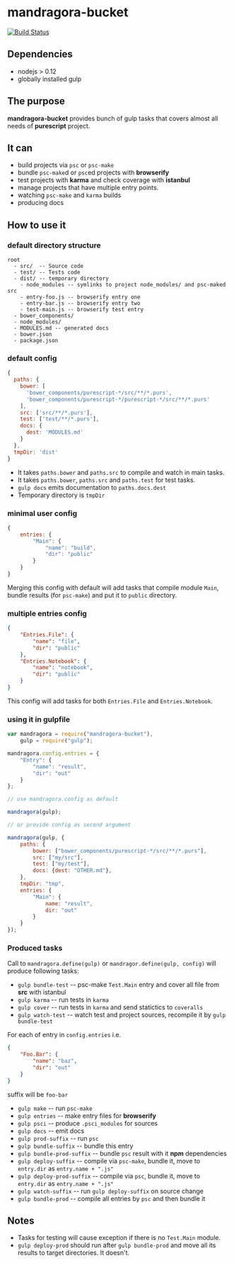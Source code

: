 # mandragora-bucket
[![Build Status](https://travis-ci.org/cryogenian/mandragora-bucket.svg?branch=master)](https://travis-ci.org/cryogenian/mandragora-bucket)

## Dependencies 

* nodejs > 0.12
* globally installed gulp

## The purpose

**mandragora-bucket** provides bunch of gulp tasks that covers almost
all needs of **purescript** project.

## It can

* build projects via `psc` or `psc-make`
* bundle `psc-make`d or `psc`ed  projects with **browserify**
* test projects with **karma** and check coverage with **istanbul** 
* manage projects that have multiple entry points.
* watching `psc-make` and `karma` builds
* producing docs

## How to use it

### default directory structure

```
root
  - src/  -- Source code
  - test/ -- Tests code
  - dist/ -- temporary directory
    - node_modules -- symlinks to project node_modules/ and psc-maked src
    - entry-foo.js -- browserify entry one
    - entry-bar.js -- browserify entry two
    - test-main.js -- browserify test entry
  - bower_components/ 
  - node_modules/ 
  - MODULES.md -- generated docs
  - bower.json
  - package.json 
  ```

### default config

```javascript
{
  paths: {
    bower: [
      'bower_components/purescript-*/src/**/*.purs',
      'bower_components/purescript-*/purescript-*/src/**/*.purs'
    ],
    src: ['src/**/*.purs'],
    test: ['test/**/*.purs'],
    docs: {
      dest: 'MODULES.md'
    }
  },
  tmpDir: 'dist'
}
```
* It takes `paths.bower` and `paths.src` to compile and watch in
main tasks.
* It takes `paths.bower`, `paths.src` and `paths.test` for test
tasks.
* `gulp docs` emits documentation to `paths.docs.dest`
* Temporary directory is `tmpDir`

### minimal user config

```javascript
{
    entries: {
        "Main": {
            "name": "build",
            "dir": "public"
        }
    }
}
```

Merging this config with default will add tasks that compile module `Main`,
bundle results (for `psc-make`) and put it to `public` directory.

### multiple entries config

```json
{
    "Entries.File": {
        "name": "file",
        "dir": "public"
    },
    "Entries.Notebook": {
        "name": "notebook",
        "dir": "public"
    }
}
```

This config will add tasks for both `Entries.File` and `Entries.Notebook`.


### using it in **gulpfile**

```javascript
var mandragora = require("mandragora-bucket"),
    gulp = require("gulp");

mandragora.config.entries = {
    "Entry": {
        "name": "result",
        "dir": "out"
    }
};

// use mandragora.config as default

mandragora(gulp);

// or provide config as second argument

mandragora(gulp, {
    paths: {
        bower: ["bower_components/purescript-*/src/**/*.purs"],
        src: ["my/src"],
        test: ["my/test"],
        docs: {dest: "OTHER.md"},
    },
    tmpDir: "tmp",
    entries: {
        "Main": {
            name: "result",
            dir: "out"
        }
    }
});
```

### Produced tasks

Call to `mandragora.define(gulp)` or `mandragor.define(gulp, config)` will produce
following tasks:

* `gulp bundle-test` -- psc-make `Test.Main` entry and cover all file from **src** with istanbul
* `gulp karma` -- run tests in `karma`
* `gulp cover` -- run tests in `karma` and send statictics to `coveralls`
* `gulp watch-test` -- watch test and project sources, recompile it by `gulp bundle-test`

For each of entry in `config.entries` i.e.
```json
{
    "Foo.Bar": {
        "name": "baz",
        "dir": "out"
    }
}
```
suffix will be `foo-bar`
* `gulp make` -- run `psc-make`
* `gulp entries` -- make entry files for **browserify**
* `gulp psci` -- produce `.psci_modules` for sources
* `gulp docs` -- emit docs 
* `gulp prod-suffix` -- run `psc`
* `gulp bundle-suffix` -- bundle this entry 
* `gulp bundle-prod-suffix` -- bundle `psc` result with it **npm** dependencies
* `gulp deploy-suffix` -- compile via `psc-make`, bundle it, move to `entry.dir` as
`entry.name + ".js"`
* `gulp deploy-prod-suffix` -- compile via `psc`, bundle it, move to `entry.dir` as
`entry.name + ".js"`
* `gulp watch-suffix` -- run `gulp deploy-suffix` on source change
* `gulp bundle-prod` -- compile all entries by `psc` and then bundle it


## Notes

* Tasks for testing will cause exception if there is no `Test.Main` module.
* `gulp deploy-prod` should run after `gulp bundle-prod` and move all its results
to target directories. It doesn't.



